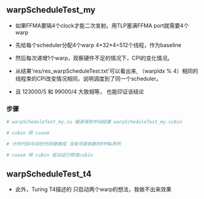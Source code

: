 
## warpScheduleTest_my
- 如果FFMA要隔4个clock才能二次发射。用TLP塞满FFMA port就需要4个warp
- 先给每个scheduler分配4个warp 4\*32\*4=512个线程，作为baseline
- 然后每次递增1个warp，观察硬件不足的情况下，CPI的变化情况。

- 从结果'res/res_warpScheduleTest.txt'可以看出来, （warpIdx % 4）相同的线程束的CPI改变情况相同，说明调度到了同一个scheduler。
- 且 123000/5 和 99000/4 大致相等， 也能印证该结论

### 步骤
~~~bash
# warpScheduleTest_my.cu 编译得到中间结果 warpScheduleTest_my.cubin

# cubin 转 cuasm

# 计时代码中间的代码替换成 没有邻居依赖的FFMA序列

# cuasm 转 cubin 驱动运行修改cubin

~~~


## warpScheduleTest_t4
- 此外，Turing T4描述的 只启动两个warp的想法，我做不出来效果



